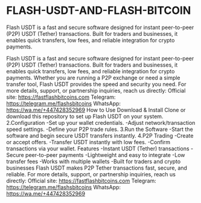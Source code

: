# FLASH-USDT-AND-FLASH-BITCOIN

Flash USDT is a fast and secure software designed for instant peer-to-peer (P2P) USDT (Tether) transactions. Built for traders and businesses, it enables quick transfers, low fees, and reliable integration for crypto payments.

Flash USDT is a fast and secure software designed for instant peer-to-peer (P2P) USDT (Tether) transactions. Built for traders and businesses, it enables quick transfers, low fees, and reliable integration for crypto payments.
Whether you are running a P2P exchange or need a simple transfer tool, Flash USDT provides the speed and security you need.
For more details, support, or partnership inquiries, reach us directly:
Official site: https://fastflashbitcoins.com
Telegram: https://telegram.me/flashsbitcoins
WhatsApp: https://wa.me/+447428352969
How to Use Download & Install Clone or download this repository to set up Flash USDT on your system. 2.Configuration
-Set up your wallet credentials.
-Adjust network/transaction speed settings.
-Define your P2P trade rules.
3.Run the Software -Start the software and begin secure USDT transfers instantly.
4.P2P Trading
-Create or accept offers.
-Transfer USDT instantly with low fees.
-Confirm transactions via your wallet.
Features -Instant USDT (Tether) transactions -Secure peer-to-peer payments -Lightweight and easy to integrate -Low transfer fees -Works with multiple wallets -Built for traders and crypto businesses
Flash USDT makes P2P Tether transactions fast, secure, and reliable. For more details, support, or partnership inquiries, reach us directly:
Official site: https://fastflashbitcoins.com
Telegram: https://telegram.me/flashsbitcoins
WhatsApp: https://wa.me/+447428352969
